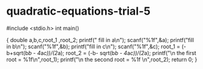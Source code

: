 # quadratic-equations-trial-5
#include <stdio.h>
int main()

{
    double a,b,c,root_1 ,root_2;
    printf(" fill in a\n");
    scanf("%1f",&a);
    printf("fill in b\n");
    scanf("%1f",&b);
    printf("fill in c\n");
    scanf("%1f",&c);
    root_1 = (-b+sqrt(b*b - 4*a*c))/(2*a);
    root_2 = (-b- sqrt(b*b - 4*a*c))/(2*a);
    printf("\n the first root  = %1f\n",root_1);
    printf("\n the second root = %1f \n",root_2);
    return 0;
}
